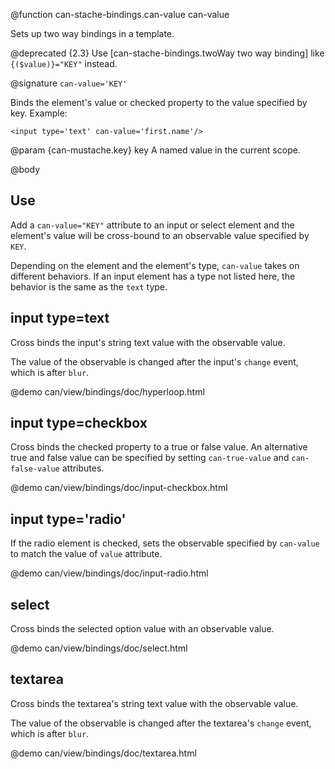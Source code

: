 @function can-stache-bindings.can-value can-value

Sets up two way bindings in a template.

@deprecated {2.3} Use [can-stache-bindings.twoWay two way binding] like `{($value)}="KEY"` instead.

@signature `can-value='KEY'`

Binds the element's value or checked property to the value specified by
key. Example:

    <input type='text' can-value='first.name'/>

@param {can-mustache.key} key A named value in the current scope.

@body

## Use

Add a `can-value="KEY"` attribute to an input or select element and
the element's value will be cross-bound to an observable value specified by `KEY`.

Depending on the element and the element's type, `can-value` takes on
different behaviors.  If an input element has a type
not listed here, the behavior is the same as the `text` type.

## input type=text

Cross binds the input's string text value with the observable value.

The value of the observable is changed after the input's `change` event,
which is after `blur`.

@demo can/view/bindings/doc/hyperloop.html

## input type=checkbox

Cross binds the checked property to a true or false value. An alternative
true and false value can be specified by setting `can-true-value` and
`can-false-value` attributes.

@demo can/view/bindings/doc/input-checkbox.html

## input type='radio'

If the radio element is checked, sets the observable specified by `can-value` to match the value of `value` attribute.

@demo can/view/bindings/doc/input-radio.html

## select

Cross binds the selected option value with an observable value.

@demo can/view/bindings/doc/select.html

## textarea

Cross binds the textarea's string text value with the observable value.

The value of the observable is changed after the textarea's `change` event,
which is after `blur`.

@demo can/view/bindings/doc/textarea.html
